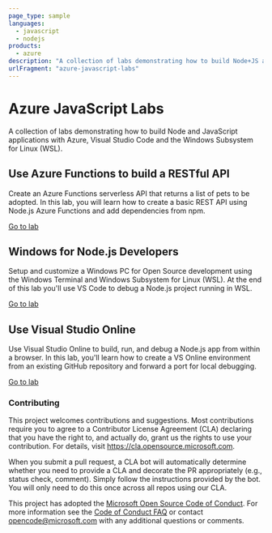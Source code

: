 ```yaml
---
page_type: sample
languages:
  - javascript
  - nodejs
products:
  - azure
description: "A collection of labs demonstrating how to build Node+JS applications with Azure, Visual Studio Code and the Windows Subsystem for Linux (WSL)."
urlFragment: "azure-javascript-labs"
---
```


# Azure JavaScript Labs

A collection of labs demonstrating how to build Node and JavaScript applications with Azure, Visual Studio Code and the Windows Subsystem for Linux (WSL).

<!--
Guidelines on README format: https://review.docs.microsoft.com/help/onboard/admin/samples/concepts/readme-template?branch=master

Guidance on onboarding samples to docs.microsoft.com/samples: https://review.docs.microsoft.com/help/onboard/admin/samples/process/onboarding?branch=master

Taxonomies for products and languages: https://review.docs.microsoft.com/new-hope/information-architecture/metadata/taxonomies?branch=master
-->

## Use Azure Functions to build a RESTful API

Create an Azure Functions serverless API that returns a list of pets to be adopted. In this lab, you will learn how to create a basic REST API using Node.js Azure Functions and add dependencies from npm.

[Go to lab](1-vscode-serverless/README.md)

## Windows for Node.js Developers

Setup and customize a Windows PC for Open Source development using the Windows Terminal and Windows Subsystem for Linux (WSL). At the end of this lab you'll use VS Code to debug a Node.js project running in WSL.

[Go to lab](2-windows-oss-terminal-wsl/README.md)

<!-- ## Deploying a Node.js app with GitHub Actions

Create a web app in the Azure Cloud using the App Service extension in VS Code then configure a GitHub Actions workflow to add CI/CD to your app and get it deployed. In this lab you'll learn how to build, test, and deploy your app to Azure from your GitHub repository.

[Go to lab](3-github-actions) -->

## Use Visual Studio Online

Use Visual Studio Online to build, run, and debug a Node.js app from within a browser. In this lab, you'll learn how to create a VS Online environment from an existing GitHub repository and forward a port for local debugging.

[Go to lab](4-vso)

### Contributing

This project welcomes contributions and suggestions. Most contributions require you to agree to a
Contributor License Agreement (CLA) declaring that you have the right to, and actually do, grant us
the rights to use your contribution. For details, visit https://cla.opensource.microsoft.com.

When you submit a pull request, a CLA bot will automatically determine whether you need to provide
a CLA and decorate the PR appropriately (e.g., status check, comment). Simply follow the instructions
provided by the bot. You will only need to do this once across all repos using our CLA.

This project has adopted the [Microsoft Open Source Code of Conduct](https://opensource.microsoft.com/codeofconduct/).
For more information see the [Code of Conduct FAQ](https://opensource.microsoft.com/codeofconduct/faq/) or
contact [opencode@microsoft.com](mailto:opencode@microsoft.com) with any additional questions or comments.
